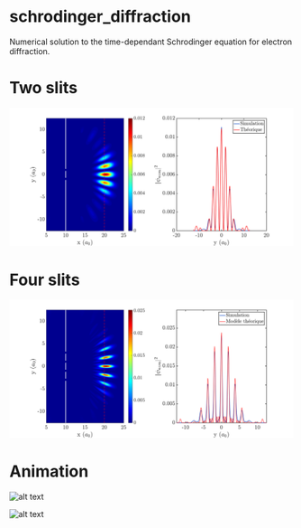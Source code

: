# schrodinger_diffraction


Numerical solution to the time-dependant Schrodinger equation for electron diffraction.


# Two slits
![alt text](https://github.com/paxing/schrodinger_diffraction/blob/main/figures/fit_double_fente_test.png?raw=true)


# Four slits
![alt text](https://github.com/paxing/schrodinger_diffraction/blob/main/figures/fit_4_fentes.png?raw=true)

# Animation

![alt text](https://github.com/paxing/schrodinger_diffraction/blob/main/figures/animation_2fentes.gif?raw=true)


![alt text](https://github.com/paxing/schrodinger_diffraction/blob/main/figures/animation_4fentes.gif?raw=true)

